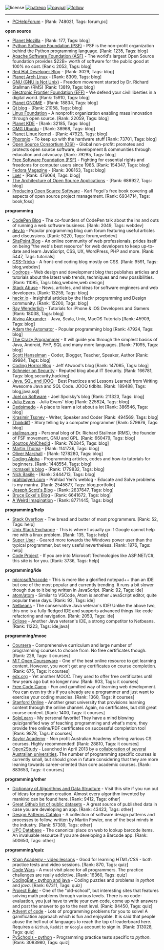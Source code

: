 ![license](https://img.shields.io/github/license/prahladyeri/siterank-stats.svg)
[![patreon](https://img.shields.io/badge/Patreon-brown.svg?logo=patreon)](https://www.patreon.com/prahladyeri)
[![paypal](https://img.shields.io/badge/PayPal-blue.svg?logo=paypal)](https://www.paypal.com/cgi-bin/webscr?cmd=_s-xclick&hosted_button_id=JM8FUXNFUK6EU)
[![follow](https://img.shields.io/twitter/follow/prahladyeri.svg?style=social)](https://twitter.com/prahladyeri)

---
- [PCHelpForum](https://pchelpforum.net) -  [Rank: 748021, Tags: forum,pc]

**open source**

- [Planet Mozilla](http://planet.mozilla.org/) -  [Rank: 177, Tags: blog]
- [Python Software Foundation (PSF)](https://www.python.org/psf/) - PSF is the non-profit organization behind the Python programming language. [Rank: 1235, Tags: blog]
- [Apache Software Foundation (ASF)](https://www.apache.org/) - The world's largest Open Source foundation provides $22B+ worth of software for the public good at 100% no cost. [Rank: 2053, Tags: blog]
- [Red Hat Developer Blog](https://developerblog.redhat.com/) -  [Rank: 3029, Tags: blog]
- [Planet Arch Linux](https://planet.archlinux.org/) -  [Rank: 8309, Tags: blog]
- [GNU (GNU is Not Unix)](https://www.gnu.org) - Freedom movement started by Dr. Richard Stallman (RMS) [Rank: 13819, Tags: blog]
- [Electronic Frontier Foundation (EFF)](https://www.eff.org/) - We defend your civil liberties in a digital world. [Rank: 15910, Tags: blog]
- [Planet GNOME](https://planet.gnome.org/) -  [Rank: 18834, Tags: blog]
- [Qt blog](http://blog.qt.io/) -  [Rank: 21058, Tags: blog]
- [Linux Foundation](https://www.linuxfoundation.org/) - A nonprofit organization enabling mass innovation through open source. [Rank: 22059, Tags: blog]
- [Planet KDE](https://planet.kde.org/) -  [Rank: 32185, Tags: blog]
- [OMG Ubuntu](https://www.omgubuntu.co.uk/) -  [Rank: 38968, Tags: blog]
- [Planet Linux Kernel](http://planet.kernel.org/) -  [Rank: 47923, Tags: blog]
- [Phoronix](https://www.phoronix.com/) - To keep up with the hardware stuff [Rank: 73701, Tags: blog]
- [Open Source Consortium (OSI)](https://opensource.org) - Global non-profit: promotes and protects open source software, development & communities through education and advocacy. [Rank: 79285, Tags: blog]
- [Free Software Foundation (FSF)](https://www.fsf.org/) - Fighting for essential rights and freedoms for computer users since 1985. [Rank: 154347, Tags: blog]
- [Fedora Magazine](https://fedoramagazine.org/) -  [Rank: 308163, Tags: blog]
- [Lxer](http://lxer.com/) -  [Rank: 476064, Tags: blog]
- [The Architecture of Open Source Applications](http://www.aosabook.org/en/index.html) -  [Rank: 686927, Tags: blog]
- [Producing Open Source Software](https://producingoss.com/) - Karl Fogel's free book covering all aspects of open source project management. [Rank: 6934714, Tags: book,foss]

**programming**

- [CodePen Blog](https://blog.codepen.io/) - The co-founders of CodePen talk about the ins and outs of running a web software business. [Rank: 2049, Tags: webdev]
- [dev.to](https://dev.to/) - Popular programming blog cum forum featuring useful articles and discussions. [Rank: 5220, Tags: forum,webdev]
- [SitePoint Blog](https://www.sitepoint.com/blog/) - An online community of web professionals, prides itself on being "the web's best resource" for web developers to keep up-to-date and learn JavaScript, CSS, UX, WordPress, PHP and more. [Rank: 5447, Tags: tutorials]
- [CSS-Tricks](https://css-tricks.com/) - A front-end coding blog mostly on CSS. [Rank: 9591, Tags: blog,webdev]
- [Codrops](https://tympanus.net/codrops/) - Web design and development blog that publishes articles and tutorials about the latest web trends, techniques and new possibilities. [Rank: 11085, Tags: blog,webdev,web design]
- [Stack Abuse](https://stackabuse.com/) - News, articles, and ideas for software engineers and web developers. [Rank: 13259, Tags: blog]
- [hackr.io](https://hackr.io/blog) - Insightful articles by the Hackr programming and Design community. [Rank: 15200, Tags: blog]
- [Ray Wenderlich](https://www.raywenderlich.com/) - Tutorials for iPhone & iOS Developers and Gamers [Rank: 18038, Tags: blog]
- [Alvina Alexander](https://alvinalexander.com/) - Java, Scala, Unix, MacOS Tutorials [Rank: 45909, Tags: blog]
- [Adam the Automator](https://adamtheautomator.com/) - Popular programming blog [Rank: 47924, Tags: blog]
- [The Crazy Programmer](https://www.thecrazyprogrammer.com/) - It will guide you through the simplest basics of Java, Android, PHP, SQL and many more languages. [Rank: 71095, Tags: blog]
- [Scott Hanselman](https://www.hanselman.com/) - Coder, Blogger, Teacher, Speaker, Author [Rank: 89984, Tags: blog]
- [Coding Horror Blog](https://blog.codinghorror.com/) - Jeff Atwood's blog [Rank: 147085, Tags: blog]
- [Schneier on Security](https://www.schneier.com/) - Reputed blog about IT Security. [Rank: 166781, Tags: blog,security,hacking]
- [Java, SQL and jOOQ](https://blog.jooq.org/) - Best Practices and Lessons Learned from Writing Awesome Java and SQL Code. JOOQ tidbits. [Rank: 189488, Tags: blog,java,sql]
- [Joel on Software](https://www.joelonsoftware.com/) - Joel Spolsky's blog [Rank: 211323, Tags: blog]
- [Julia Evans](https://jvns.ca/) - Julia Evans' blog [Rank: 225824, Tags: blog]
- [Dedoimedo](https://www.dedoimedo.com/) - A place to learn a lot about a lot [Rank: 386546, Tags: blog]
- [Krasimir Tsonev](https://krasimirtsonev.com/) - Writer, Speaker and Coder [Rank: 494569, Tags: blog]
- [Thinkdiff](https://thinkdiff.net/) - Story telling by a computer programmer [Rank: 579976, Tags: blog]
- [stallman.org](https://stallman.org) - Personal blog of Dr. Richard Stallman (RMS), the founder of FSF movement, GNU and GPL. [Rank: 660479, Tags: blog]
- [Boutros AbiChedid](https://bacsoftwareconsulting.com/blog/index.php/about/) -  [Rank: 782845, Tags: blog]
- [Martin Thoma](https://martin-thoma.com/) -  [Rank: 1141736, Tags: blog]
- [Oliver Marshall](https://olivermarshall.net/) -  [Rank: 1278280, Tags: blog]
- [Coding Alpha](https://www.codingalpha.com/) - Programming articles, codes and how-to tutorials for beginners. [Rank: 1448554, Tags: blog]
- [Ircmaxell's blog](https://blog.ircmaxell.com/) -  [Rank: 1779832, Tags: blog]
- [Nick Basile](https://nick-basile.com/) -  [Rank: 2444713, Tags: blog]
- [prahladyeri.com](https://prahladyeri.com) - Prahlad Yeri's weblog - Educate and Solve problems is my mantra. [Rank: 2545877, Tags: blog,portfolio]
- [Joseph Scott's Blog](https://blog.josephscott.org/) -  [Rank: 2637647, Tags: blog]
- [Bruce Eckel's Blog](https://www.bruceeckel.com/) -  [Rank: 6641672, Tags: blog]
- [A Weird Imagination](https://aweirdimagination.net/) -  [Rank: 8771445, Tags: blog]

**programming/help**

- [Stack Overflow](https://stackoverflow.com) - The bread and butter of most programmers. [Rank: 52, Tags: help]
- [Unix Stack Exchange](https://unix.stackexchange.com) - This is where I usually go if Google cannot help me with a linux problem. [Rank: 135, Tags: help]
- [Super User](https://superuser.com) - Geared more towards the Windows power user than the typical programmer, but very useful nevertheless. [Rank: 1976, Tags: help]
- [Code Project](https://www.codeproject.com) - If you are into Microsoft Technologies like ASP.NET/C#, this site is for you. [Rank: 3736, Tags: help]

**programming/ide**

- [microsoft/vscode](https://github.com/microsoft/vscode) - This is more like a glorified notepad++ than an IDE but one of the most popular and currently trending. It runs a bit slower though due to it being written in JavaScript. [Rank: 92, Tags: ide]
- [atom/atom](https://github.com/atom/atom) - Similar to VSCode, Atom is another JavaScript editor, quite popular these days. [Rank: 92, Tags: ide]
- [Netbeans](https://netbeans.apache.org/) - The conservative Java veteran's IDE! Unlike the above two, this one is a fully fledged IDE and supports advanced things like code refactoring and navigation. [Rank: 2053, Tags: ide]
- [Eclipse](https://eclipse.org) - Another Java veteran's IDE, a strong competitor to Netbeans. [Rank: 11223, Tags: ide,java]

**programming/mooc**

- [Coursera](https://www.coursera.org/) - Comprehensive curriculum and large number of programming courses to choose from. No free certificates though. [Rank: 226, Tags: it courses]
- [MIT Open Courseware](https://ocw.mit.edu) - One of the best online resource to get learning content. However, you won't get any certificates on course completion. [Rank: 675, Tags: it courses]
- [edx.org](https://courses.edx.org/) - Yet another MOOC. They used to offer free certificates until few years ago but no longer now. [Rank: 903, Tags: it courses]
- [Free Code Camp](https://www.freecodecamp.org/) - Fun and gamified way of learning web development. You can even try this if you already are a programmer and just want to exercise your coding muscles. [Rank: 1360, Tags: it courses]
- [Stanford Online](http://online.stanford.edu/) - Another great university that provisions learning content through the online channel. Again, no certificates, but still great course content. [Rank: 1400, Tags: it courses]
- [SoloLearn](https://www.sololearn.com) - My personal favorite! They have a mind blowing quiz/gamified way of teaching programming and what's more, they provide free online/PDF certificates on successful completion too! [Rank: 9878, Tags: it courses]
- [Saylor Academy](https://learn.saylor.org) - Non profit Australian Academy offering various CS courses. Highly recommended! [Rank: 28810, Tags: it courses]
- [Open2Study](https://www.open2study.com) - Launched in April 2013 by a [collaboration of several Australian universities](http://www.thegoodmooc.com/2013/06/a-review-of-open2study.html). The number of programming specific courses is currently small, but should grow in future considering that they are more leaning towards career-oriented than core academic courses. [Rank: 883653, Tags: it courses]

**programming/other**

- [Dictionary of Algorithms and Data Structure](http://xlinux.nist.gov/dads/) - Visit this site if you run out of ideas for program creation. Almost every algorithm invented by mankind can be found here. [Rank: 9412, Tags: other]
- [Great Github list of public datasets](http://www.datasciencecentral.com/profiles/blogs/great-github-list-of-public-data-sets) - A great source of published data in case you are developing an app. [Rank: 43423, Tags: other]
- [Design Patterns Catalog](http://martinfowler.com/eaaCatalog/) - A collection of software design patterns and processes to follow, written by Martin Fowler, one of the best minds in the industry. [Rank: 57389, Tags: other]
- [UPC Database](https://www.upcdatabase.com/itemform.asp) - The canonical place on web to lookup barcode items. An invaluable resource if you are developing a Barcode app. [Rank: 500650, Tags: other]

**programming/quiz**

- [Khan Academy - video lessons](https://www.khanacademy.org/) - Good for learning *HTML/CSS* - both practice tests and video sessions. [Rank: 870, Tags: quiz]
- [Code Wars](https://www.codewars.com/) - A must visit place for all programmers. The practice challenges are really addictive. [Rank: 16360, Tags: quiz]
- [CodingBat - python and java](https://codingbat.com/) - Coding puzzles and problems in *python* and *java*. [Rank: 67311, Tags: quiz]
- [Project Euler](https://projecteuler.net/) - One of the "old-school", but interesting sites that features solving math problems through various levels. There is no code-evaluation, you just have to write your own code, come up with answers and post the answer to go to the next level. [Rank: 84450, Tags: quiz]
- [Advent of code](https://adventofcode.com/) - Lots of programming problems for you to solve! A gamification approach which is fun and enjoyable. It is said that people abuse the hell out of languages to reach the top of leaderboard here. Requires a `Github`, `Reddit` or `Google` account to sign in. [Rank: 313028, Tags: quiz]
- [PySchools - python](https://www.pyschools.com) - Programming practice tests specific to *python*. [Rank: 3083980, Tags: quiz]

